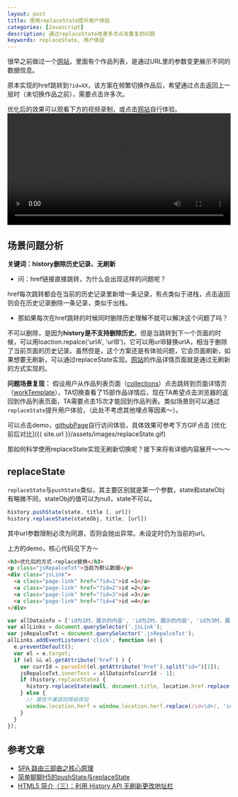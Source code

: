 ```yaml
---
layout: post
title: 使用replaceState提升用户体验
categories: [Javascript]
description: 通过replaceState改善多次点击重复的问题
keywords: replaceState, 用户体验
---
```


很早之前做过一个[网站](https://www.ncmchina.com/collections.html)，里面有个作品列表，是通过URL里的参数变更展示不同的数据信息。

原本实现的href跳转到`?id=XX`，该方案在频繁切换作品后，希望通过点击返回上一层时（未切换作品之前），需要点击许多次。

优化后的效果可以观看下方的视频录制，或点击[网站](https://www.ncmchina.com/collections.html)自行体验。
<video width="100%" src="{{ site.url }}/assets/images/replaceState.mp4"></video>

<!-- <iframe  width=100% src="imgs/replaceState.mp4"> -->

## 场景问题分析
**关键词：history删除历史记录、无刷新**

- 问：href链接直接跳转，为什么会出现这样的问题呢？

href每次跳转都会在当前的历史记录里新增一条记录，有点类似于进栈，点击返回则会在历史记录删除一条记录，类似于出栈。

- 那如果每次在href跳转的时候同时删除历史理解不就可以解决这个问题了吗？

不可以删除，是因为**history是不支持删除历史**。但是当跳转到下一个页面的时候，可以用loaction.repalce('urlA', 'urlB')，它可以用urlB替换urlA，相当于删除了当前页面的历史记录。虽然但是，这个方案还是有体验问题，它会页面刷新，如果想要无刷新，可以通过replaceState实现。[网站](https://www.ncmchina.com/collections.html)的作品详情页面就是通过无刷新的方式实现的。



**问题场景复现：** 假设用户从作品列表页面（[collections](https://www.ncmchina.com/collections.html)）点击跳转到页面详情页（[workTemplate](https://www.ncmchina.com/workTemplate.html?id=75)），TA切换查看了15部作品详情后，现在TA希望点击浏览器的返回到作品列表页面，TA需要点击15次才能回到作品列表。类似场景则可以通过`replaceState`提升用户体验，（此处不考虑其他埋点等因素～）。

可以点击demo，[githubPage](https://shineasyr.github.io/FELearning/repalceState.html?id=1)自行访问体验，具体效果可参考下方GIF点击
[优化前后对比]({{ site.url }}/assets/images/replaceState.gif)


那如何科学使用replaceState实现无刷新切换呢？接下来将有详细内容展开～～～


## replaceState
`replaceState`与`pushState`类似，其主要区别就是第一个参数，state和stateObj有略微不同，stateObj的值可以为null，state不可以。
```javascript
history.pushState(state, title [, url])
history.replaceState(stateObj, title, [url])
```
其中url参数限制必须为同源，否则会抛出异常。未设定时仍为当前的url。

上方的demo，核心代码见下方～
```html
<h3>优化后的方式-replace替换</h3>
<p class="jsRepalceTxt">当前为默认数据</p>
<div class="jsLink">
  <a class="page-link" href="?id=1">id =1</a>
  <a class="page-link" href="?id=2">id =2</a>
  <a class="page-link" href="?id=3">id =3</a>
  <a class="page-link" href="?id=4">id =4</a>
</div>
```
```javascript
var allDatainfo = ['id为1时，展示的内容', 'id为2时，展示的内容', 'id为3时，展示的内容', 'id为4时，展示的内容'];
var allLinks = document.querySelector('.jsLink');
var jsRepalceTxt = document.querySelector('.jsRepalceTxt');
allLinks.addEventListener('click', function (e) {
  e.preventDefault();
  var el = e.target;
  if (el && el.getAttribute('href') ) {
    var currId = parseInt(el.getAttribute('href').split("id=")[1]);
    jsRepalceTxt.innerText = allDatainfo[currId - 1];
    if (history.replaceState) {
      history.replaceState(null, document.title, location.href.replace(/id=\d+/, 'id=' + currId));
    } else {
      // 属性不兼容则降级体验
      window.location.herf = window.location.herf.replace(/id=\d+/, 'id=' + currId);
    }
  }
});
```

## 参考文章
* [SPA 路由三部曲之核心原理](https://zhuanlan.zhihu.com/p/348764966)
* [简单聊聊H5的pushState与replaceState](https://juejin.cn/post/6844903558576341000)
* [HTML5 简介（三）：利用 History API 无刷新更改地址栏](https://www.renfei.org/blog/html5-introduction-3-history-api.html)